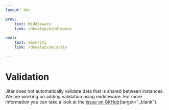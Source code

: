 ```yaml
---
layout: doc

prev:
    text: Middleware
    link: /develop/middleware

next:
    text: Security
    link: /develop/security

---
```


# Validation
Jitar does not automatically validate data that is shared between instances. We are working on adding validation using middleware. For more information you can take a look at the [issue on GitHub](https://github.com/MaskingTechnology/jitar/issues/289){target="_blank"}.